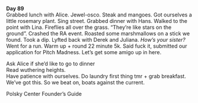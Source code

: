 **Day 89**  
Grabbed lunch with Alice. Jewel-osco. Steak and mangoes. Got ourselves a little rosemary plant. Sing street. Grabbed dinner with Hans. Walked to the point with Lina. Fireflies all over the grass. “They’re like stars on the ground”. Crashed the RA event. Roasted some marshmallows on a stick we found. Took a dip. Lyfted back with Derek and Juliana. *How’s your sister?* Went for a run. Warm up \+ round 22 minute 5k. Said fuck it, submitted our application for Pitch Madness. Let’s get some amigo up in here.

Ask Alice if she’d like to go to dinner  
Read wuthering heights.  
Have patience with ourselves. Do laundry first thing tmr \+ grab breakfast.  
We’ve got this. So we beat on, boats against the current. 

Polsky Center Founder’s Guide